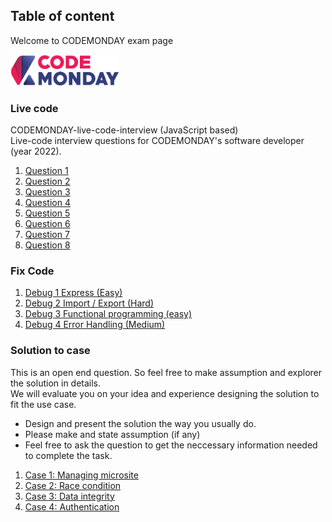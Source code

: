## Table of content
Welcome to CODEMONDAY exam page

<img src="assets/codemonday-logo-hor.png"  height="50">

### Live code
CODEMONDAY-live-code-interview (JavaScript based) \
Live-code interview questions for CODEMONDAY's software developer (year 2022).

1. [Question 1](/pages/live-code-1.md)
2. [Question 2](/pages/live-code-2.md)
3. [Question 3](/pages/live-code-3.md)
4. [Question 4](/pages/live-code-4.md)
4. [Question 5](/pages/live-code-5.md)
4. [Question 6](/pages/live-code-6.md)
4. [Question 7](/pages/live-code-7.md)
4. [Question 8](/pages/live-code-8.md)

### Fix Code
1. [Debug 1 Express (Easy)](/pages/debug-1.md)
2. [Debug 2 Import / Export (Hard)](/pages/debug-2.md)
3. [Debug 3 Functional programming (easy)](/pages/debug-3.md)
4. [Debug 4 Error Handling (Medium)](/pages/debug-4.md)

### Solution to case
This is an open end question. So feel free to make assumption and explorer the solution in details. \
We will evaluate you on your idea and experience designing the solution to fit the use case.

* Design and present the solution the way you usually do.
* Please make and state assumption (if any)
* Feel free to ask the question to get the neccessary information needed to complete the task.

1. [Case 1: Managing microsite](/pages/case-1.md)
2. [Case 2: Race condition](/pages/case-2.md)
3. [Case 3: Data integrity](/pages/case-3.md)
4. [Case 4: Authentication](/pages/case-4.md)
